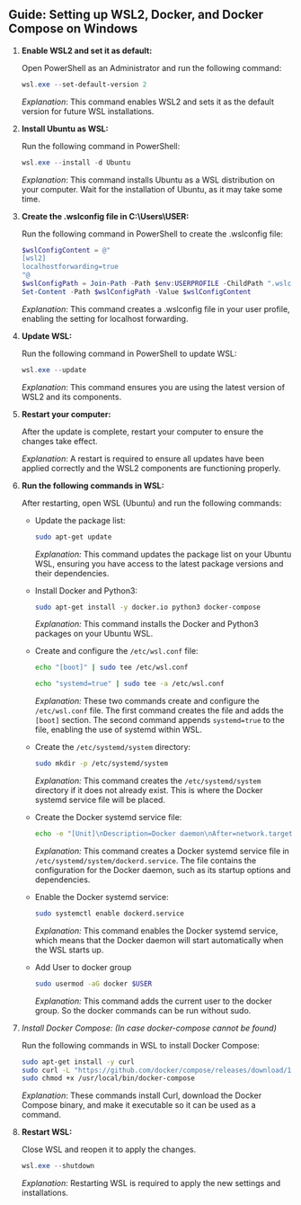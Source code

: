 ## Guide: Setting up WSL2, Docker, and Docker Compose on Windows

1. **Enable WSL2 and set it as default:**

   Open PowerShell as an Administrator and run the following command:

   ```powershell
   wsl.exe --set-default-version 2
    ```
    _Explanation_: This command enables WSL2 and sets it as the default version for future WSL installations.


2. **Install Ubuntu as WSL:**

    Run the following command in PowerShell:

    ```powershell
    wsl.exe --install -d Ubuntu
    ```
    _Explanation_: This command installs Ubuntu as a WSL distribution on your computer. 
     Wait for the installation of Ubuntu, as it may take some time.


3. **Create the .wslconfig file in C:\Users\USER:**

   Run the following command in PowerShell to create the .wslconfig file:

    ```powershell
    $wslConfigContent = @"
    [wsl2]
    localhostforwarding=true
    "@
    $wslConfigPath = Join-Path -Path $env:USERPROFILE -ChildPath ".wslconfig"
    Set-Content -Path $wslConfigPath -Value $wslConfigContent
    ```
    _Explanation_: This command creates a .wslconfig file in your user profile, enabling the setting for localhost forwarding.


4. **Update WSL:**

    Run the following command in PowerShell to update WSL:

    ```powershell
    wsl.exe --update
    ```
   _Explanation_: This command ensures you are using the latest version of WSL2 and its components.


5. **Restart your computer:**

    After the update is complete, restart your computer to ensure the changes take effect.

    _Explanation_: A restart is required to ensure all updates have been applied correctly and the WSL2 components are functioning properly.


6. **Run the following commands in WSL:**

   After restarting, open WSL (Ubuntu) and run the following commands:


   - Update the package list:

     ```bash
     sudo apt-get update
     ```

     *Explanation:* This command updates the package list on your Ubuntu WSL, ensuring you have access to the latest package versions and their dependencies.


   - Install Docker and Python3:

     ```bash
     sudo apt-get install -y docker.io python3 docker-compose
     ```

     *Explanation:* This command installs the Docker and Python3 packages on your Ubuntu WSL.


   - Create and configure the `/etc/wsl.conf` file:

     ```bash
     echo "[boot]" | sudo tee /etc/wsl.conf
     ```
     ```bash
     echo "systemd=true" | sudo tee -a /etc/wsl.conf
     ```

     *Explanation:* These two commands create and configure the `/etc/wsl.conf` file. The first command creates the file and adds the `[boot]` section. The second command appends `systemd=true` to the file, enabling the use of systemd within WSL.


   - Create the `/etc/systemd/system` directory:

     ```bash
     sudo mkdir -p /etc/systemd/system
     ```

     *Explanation:* This command creates the `/etc/systemd/system` directory if it does not already exist. This is where the Docker systemd service file will be placed.


   - Create the Docker systemd service file:

     ```bash
     echo -e "[Unit]\nDescription=Docker daemon\nAfter=network.target\n\n[Service]\nExecStart=/usr/bin/dockerd -H unix:///var/run/docker.sock -H tcp://0.0.0.0:2375 --iptables=false\nRestart=always\nRestartSec=10s\nLimitNOFILE=infinity\n\n[Install]\nWantedBy=multi-user.target" | sudo tee /etc/systemd/system/dockerd.service
     ```

     *Explanation:* This command creates a Docker systemd service file in `/etc/systemd/system/dockerd.service`. The file contains the configuration for the Docker daemon, such as its startup options and dependencies.


   - Enable the Docker systemd service:

     ```bash
     sudo systemctl enable dockerd.service
     ```

     *Explanation:* This command enables the Docker systemd service, which means that the Docker daemon will start automatically when the WSL starts up.


   - Add User to docker group

     ```bash
     sudo usermod -aG docker $USER
     ```

     *Explanation:* This command adds the current user to the docker group. So the docker commands can be run without sudo. 


7. _Install Docker Compose: (In case docker-compose cannot be found)_

    Run the following commands in WSL to install Docker Compose:

    ```bash
    sudo apt-get install -y curl
    sudo curl -L "https://github.com/docker/compose/releases/download/1.29.2/docker-compose-$(uname -s)-$(uname -m)" -o /usr/local/bin/docker-compose
    sudo chmod +x /usr/local/bin/docker-compose
    ```

   _Explanation_: These commands install Curl, download the Docker Compose binary, and make it executable so it can be used as a command.


8. **Restart WSL:**

   Close WSL and reopen it to apply the changes.
    ```powershell
   wsl.exe --shutdown
    ```

   _Explanation_: Restarting WSL is required to apply the new settings and installations.




